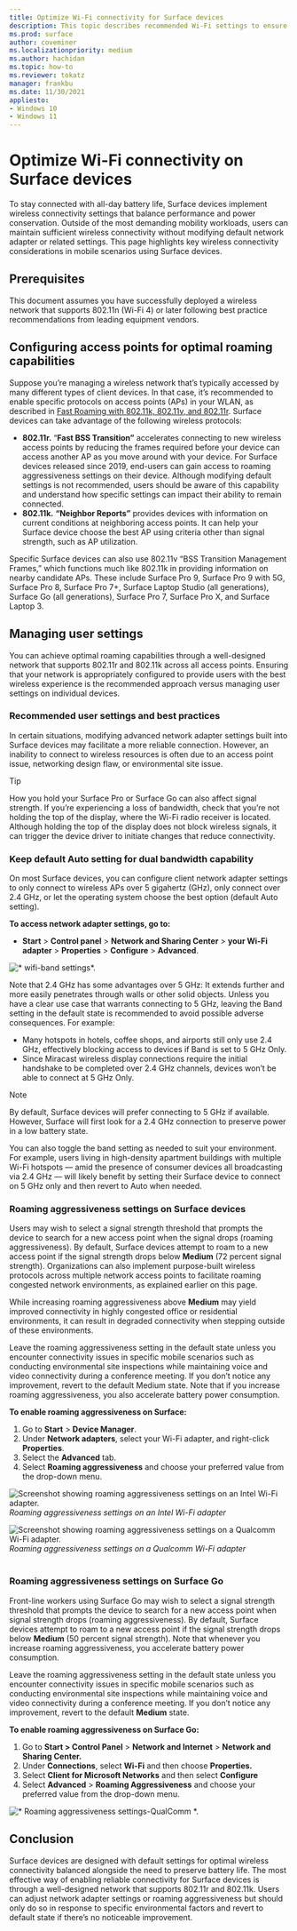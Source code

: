 ```yaml
---
title: Optimize Wi-Fi connectivity for Surface devices
description: This topic describes recommended Wi-Fi settings to ensure Surface devices stay connected in congested network environments and mobile scenarios.
ms.prod: surface
author: coveminer
ms.localizationpriority: medium
ms.author: hachidan
ms.topic: how-to
ms.reviewer: tokatz
manager: frankbu
ms.date: 11/30/2021
appliesto:
- Windows 10
- Windows 11
---
```

# Optimize Wi-Fi connectivity on Surface devices

To stay connected with all-day battery life, Surface devices implement wireless connectivity settings that balance performance and power conservation. Outside of the most demanding mobility workloads, users can maintain sufficient wireless connectivity without modifying default network adapter or related settings. This page highlights key wireless connectivity considerations in mobile scenarios using Surface devices.

## Prerequisites

This document assumes you have successfully deployed a wireless network that supports 802.11n (Wi-Fi 4) or later following best practice recommendations from leading equipment vendors.

## Configuring access points for optimal roaming capabilities

Suppose you’re managing a wireless network that’s typically accessed by many different types of client devices. In that case, it’s recommended to enable specific protocols on access points (APs) in your WLAN, as described in [Fast Roaming with 802.11k, 802.11v, and 802.11r](/windows-hardware/drivers/network/fast-roaming-with-802-11k--802-11v--and-802-11r). Surface devices can take advantage of the following wireless protocols:

- **802.11r.** “**Fast BSS Transition”** accelerates connecting to new wireless access points by reducing the frames required before your device can access another AP as you move around with your device. For Surface devices released since 2019, end-users can gain access to roaming aggressiveness settings on their device. Although modifying default settings is not recommended, users should be aware of this capability and understand how specific settings can impact their ability to remain connected.
- **802.11k.** **“Neighbor Reports”** provides devices with information on current conditions at neighboring access points. It can help your Surface device choose the best AP using criteria other than signal strength, such as AP utilization.

Specific Surface devices can also use 802.11v “BSS Transition Management Frames,” which functions much like 802.11k in providing information on nearby candidate APs. These include Surface Pro 9, Surface Pro 9 with 5G, Surface Pro 8, Surface Pro 7+, Surface Laptop Studio (all generations), Surface Go (all generations), Surface Pro 7, Surface Pro X, and Surface Laptop 3.

## Managing user settings

You can achieve optimal roaming capabilities through a well-designed network that supports  802.11r and 802.11k across all access points. Ensuring that your network is appropriately configured to provide users with the best wireless experience is the recommended approach versus managing user settings on individual devices.

### Recommended user settings and best practices

In certain situations, modifying advanced network adapter settings built into Surface devices may facilitate a more reliable connection. However, an inability to connect to wireless resources is often due to an access point issue, networking design flaw, or environmental site issue.

> [!TIP]
> How you hold your Surface Pro or Surface Go can also affect signal strength. If you’re experiencing a loss of bandwidth, check that you’re not holding the top of the display, where the Wi-Fi radio receiver is located. Although holding the top of the display does not block wireless signals, it can trigger the device driver to initiate changes that reduce connectivity.

### Keep default Auto setting for dual bandwidth capability

On most Surface devices, you can configure client network adapter settings to only connect to wireless APs over 5 gigahertz (GHz), only connect over 2.4 GHz, or let the operating system choose the best option (default Auto setting).

**To access network adapter settings, go to:**

- **Start** > **Control panel** > **Network and Sharing Center** > **your Wi-Fi adapter** > **Properties** > **Configure** > **Advanced**.

![* wifi-band settings*.](images/wifi-band.png) <br>

 Note that 2.4 GHz has some advantages over 5 GHz: It extends further and more easily penetrates through walls or other solid objects. Unless you have a clear use case that warrants connecting to 5 GHz, leaving the Band setting in the default state is recommended to avoid possible adverse consequences. For example:

- Many hotspots in hotels, coffee shops, and airports still only use 2.4 GHz, effectively blocking access to devices if Band is set to 5 GHz Only.
- Since Miracast wireless display connections require the initial handshake to be completed over 2.4 GHz channels, devices won’t be able to connect at 5 GHz Only.

> [!NOTE]
> By default, Surface devices will prefer connecting to 5 GHz if available. However, Surface will first look for a 2.4 GHz connection to preserve power in a low battery state.

You can also toggle the band setting as needed to suit your environment. For example, users living in high-density apartment buildings with multiple Wi-Fi hotspots  —  amid the presence of consumer devices all broadcasting via 2.4 GHz  —  will likely benefit by setting their Surface device to connect on 5 GHz only and then revert to Auto when needed.

### Roaming aggressiveness settings on Surface devices 

Users may wish to select a signal strength threshold that prompts the device to search for a new access point when the signal drops (roaming aggressiveness). By default, Surface devices attempt to roam to a new access point if the signal strength drops below **Medium** (72 percent signal strength). Organizations can also implement purpose-built wireless protocols across multiple network access points to facilitate roaming congested network environments, as explained earlier on this page.

While increasing roaming aggressiveness above **Medium** may yield improved connectivity in highly congested office or residential environments, it can result in degraded connectivity when stepping outside of these environments.

Leave the roaming aggressiveness setting in the default state unless you encounter connectivity issues in specific mobile scenarios such as conducting environmental site inspections while maintaining voice and video connectivity during a conference meeting. If you don’t notice any improvement, revert to the default Medium state. Note that if you increase roaming aggressiveness, you also accelerate battery power consumption.

**To enable roaming aggressiveness on Surface:**

1. Go to **Start** > **Device Manager**.
2. Under **Network adapters**, select your Wi-Fi adapter, and right-click **Properties**.
3. Select the **Advanced** tab.
4. Select **Roaming aggressiveness** and choose your preferred value from the drop-down menu.

![Screenshot showing roaming aggressiveness settings on an Intel Wi-Fi adapter.](images/wifi-roaming-int.png) 
*Roaming aggressiveness settings on an Intel Wi-Fi adapter*<br>

![Screenshot showing roaming aggressiveness settings on a Qualcomm Wi-Fi adapter.](images/wifi-roaming-qua.png) 
*Roaming aggressiveness settings on a Qualcomm Wi-Fi adapter*<br><br>

### Roaming aggressiveness settings on Surface Go

Front-line workers using Surface Go may wish to select a signal strength threshold that prompts the device to search for a new access point when signal strength drops (roaming aggressiveness). By default, Surface devices attempt to roam to a new access point if the signal strength drops below **Medium** (50 percent signal strength). Note that whenever you increase roaming aggressiveness, you accelerate battery power consumption.

Leave the roaming aggressiveness setting in the default state unless you encounter connectivity issues in specific mobile scenarios such as conducting environmental site inspections while maintaining voice and video connectivity during a conference meeting. If you don’t notice any improvement, revert to the default **Medium** state.

**To enable roaming aggressiveness on Surface Go:**

1. Go to **Start > Control Panel** > **Network and Internet** > **Network and Sharing Center.**
2. Under **Connections**, select **Wi-Fi** and then choose **Properties.**
3. Select **Client for Microsoft Networks** and then select **Configure**
4. Select **Advanced** > **Roaming Aggressiveness** and choose your preferred value from the drop-down menu.

![* Roaming aggressiveness settings-QualComm *.](images/wifi-roaming.png) <br>

## Conclusion

Surface devices are designed with default settings for optimal wireless connectivity balanced alongside the need to preserve battery life. The most effective way of enabling reliable connectivity for Surface devices is through a well-designed network that supports 802.11r and 802.11k. Users can adjust network adapter settings or roaming aggressiveness but should only do so in response to specific environmental factors and revert to default state if there’s no noticeable improvement.
